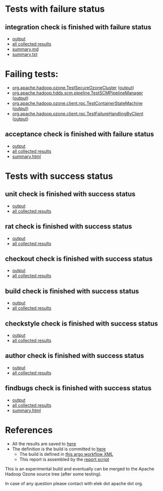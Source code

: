 # Tests with failure status

## integration check is finished with failure status

   * [output](https://raw.githubusercontent.com/elek/ozone-ci-03/master/pr/pr-hdds-2442-bxv5b/integration/output.log)
   * [all collected results](https://github.com/elek/ozone-ci-03/tree/master/pr/pr-hdds-2442-bxv5b/integration)
   * [summary.md](https://github.com/elek/ozone-ci-03/tree/master/pr/pr-hdds-2442-bxv5b/integration/summary.md)
   * [summary.txt](https://github.com/elek/ozone-ci-03/tree/master/pr/pr-hdds-2442-bxv5b/integration/summary.txt)

# Failing tests: 

 * [org.apache.hadoop.ozone.TestSecureOzoneCluster](hadoop-ozone/integration-test/org.apache.hadoop.ozone.TestSecureOzoneCluster.txt) ([output](hadoop-ozone/integration-test/org.apache.hadoop.ozone.TestSecureOzoneCluster-output.txt))
 * [org.apache.hadoop.hdds.scm.pipeline.TestSCMPipelineManager](hadoop-ozone/integration-test/org.apache.hadoop.hdds.scm.pipeline.TestSCMPipelineManager.txt) ([output](hadoop-ozone/integration-test/org.apache.hadoop.hdds.scm.pipeline.TestSCMPipelineManager-output.txt))
 * [org.apache.hadoop.ozone.client.rpc.TestContainerStateMachine](hadoop-ozone/integration-test/org.apache.hadoop.ozone.client.rpc.TestContainerStateMachine.txt) ([output](hadoop-ozone/integration-test/org.apache.hadoop.ozone.client.rpc.TestContainerStateMachine-output.txt))
 * [org.apache.hadoop.ozone.client.rpc.TestFailureHandlingByClient](hadoop-ozone/integration-test/org.apache.hadoop.ozone.client.rpc.TestFailureHandlingByClient.txt) ([output](hadoop-ozone/integration-test/org.apache.hadoop.ozone.client.rpc.TestFailureHandlingByClient-output.txt))

## acceptance check is finished with failure status

   * [output](https://raw.githubusercontent.com/elek/ozone-ci-03/master/pr/pr-hdds-2442-bxv5b/acceptance/output.log)
   * [all collected results](https://github.com/elek/ozone-ci-03/tree/master/pr/pr-hdds-2442-bxv5b/acceptance)
   * [summary.html](https://elek.github.io/ozone-ci-03/pr/pr-hdds-2442-bxv5b/acceptance/summary.html)



# Tests with success status

## unit check is finished with success status

   * [output](https://raw.githubusercontent.com/elek/ozone-ci-03/master/pr/pr-hdds-2442-bxv5b/unit/output.log)
   * [all collected results](https://github.com/elek/ozone-ci-03/tree/master/pr/pr-hdds-2442-bxv5b/unit)


## rat check is finished with success status

   * [output](https://raw.githubusercontent.com/elek/ozone-ci-03/master/pr/pr-hdds-2442-bxv5b/rat/output.log)
   * [all collected results](https://github.com/elek/ozone-ci-03/tree/master/pr/pr-hdds-2442-bxv5b/rat)


## checkout check is finished with success status

   * [output](https://raw.githubusercontent.com/elek/ozone-ci-03/master/pr/pr-hdds-2442-bxv5b/checkout/output.log)
   * [all collected results](https://github.com/elek/ozone-ci-03/tree/master/pr/pr-hdds-2442-bxv5b/checkout)


## build check is finished with success status

   * [output](https://raw.githubusercontent.com/elek/ozone-ci-03/master/pr/pr-hdds-2442-bxv5b/build/output.log)
   * [all collected results](https://github.com/elek/ozone-ci-03/tree/master/pr/pr-hdds-2442-bxv5b/build)


## checkstyle check is finished with success status

   * [output](https://raw.githubusercontent.com/elek/ozone-ci-03/master/pr/pr-hdds-2442-bxv5b/checkstyle/output.log)
   * [all collected results](https://github.com/elek/ozone-ci-03/tree/master/pr/pr-hdds-2442-bxv5b/checkstyle)


## author check is finished with success status

   * [output](https://raw.githubusercontent.com/elek/ozone-ci-03/master/pr/pr-hdds-2442-bxv5b/author/output.log)
   * [all collected results](https://github.com/elek/ozone-ci-03/tree/master/pr/pr-hdds-2442-bxv5b/author)


## findbugs check is finished with success status

   * [output](https://raw.githubusercontent.com/elek/ozone-ci-03/master/pr/pr-hdds-2442-bxv5b/findbugs/output.log)
   * [all collected results](https://github.com/elek/ozone-ci-03/tree/master/pr/pr-hdds-2442-bxv5b/findbugs)
   * [summary.html](https://elek.github.io/ozone-ci-03/pr/pr-hdds-2442-bxv5b/findbugs/summary.html)




# References

 * All the results are saved to [here](https://github.com/elek/ozone-ci-03/tree/master/pr/pr-hdds-2442-bxv5b/)
 * The definition is the build is committed to [here](https://github.com/elek/argo-ozone)
    * The build is defined in [this argo workflow XML](https://github.com/elek/argo-ozone/blob/master/ozone-build.yaml)
    * This report is assembled by the [report script](https://github.com/elek/argo-ozone/blob/master/scripts/report.sh)

This is an experimental build and eventually can be merged to the Apache Hadoop Ozone source tree (after some testing).

In case of any question please contact with elek dot apache dot org.

